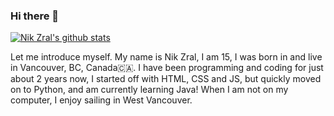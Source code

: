 ### Hi there 👋
[![Nik Zral's github stats](https://github-readme-stats.vercel.app/api?username=nikzral)](https://github.com/anuraghazra/github-readme-stats)

Let me introduce myself. My name is Nik Zral, I am 15, I was born in and live in Vancouver, BC, Canada🇨🇦. I have been programming and coding for just about 2 years now, I started off with HTML, CSS and JS, but quickly moved on to Python, and am currently learning Java! When I am not on my computer, I enjoy sailing in West Vancouver.
